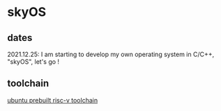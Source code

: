 # skyOS

## dates

2021.12.25: I am starting to develop my own operating system in C/C++, "skyOS", let's go !

## toolchain

[ubuntu prebuilt risc-v toolchain](https://static.dev.sifive.com/dev-tools/riscv64-unknown-elf-gcc-8.3.0-2020.04.1-x86_64-linux-ubuntu14.tar.gz)